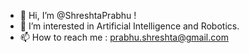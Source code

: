 - 👋 Hi, I’m @ShreshtaPrabhu !
- 👀 I’m interested in Artificial Intelligence and Robotics.
- 📫 How to reach me : prabhu.shreshta@gmail.com

<!---
ShreshtaPrabhu/ShreshtaPrabhu is a ✨ special ✨ repository because its `README.md` (this file) appears on your GitHub profile.
You can click the Preview link to take a look at your changes.
--->
